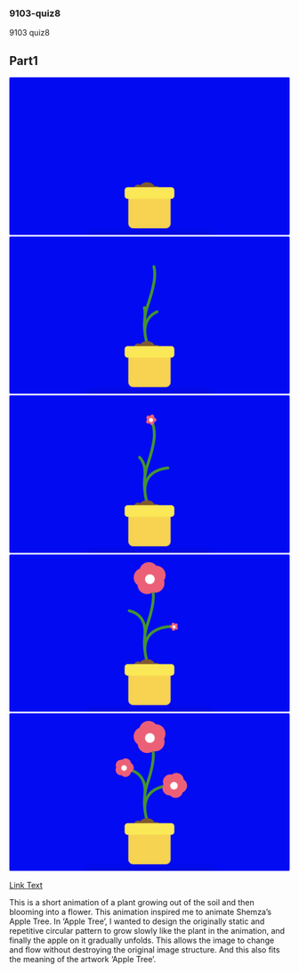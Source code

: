 ### 9103-quiz8
9103 quiz8
## Part1

![An image of a cat](readmeImages/part1.1.png)
![An image of a cat](readmeImages/part1.2.png)
![An image of a cat](readmeImages/part1.3.png)
![An image of a cat](readmeImages/part1.4.png)
![An image of a cat](readmeImages/part1.5.png)

[Link Text](https://www.vecteezy.com/video/2648350-animated-blooming-process-of-pink-flower-in-yellow-flowerpot)

This is a short animation of a plant growing out of the soil and then blooming into a flower. This animation inspired me to animate Shemza’s Apple Tree. In ‘Apple Tree’, I wanted to design the originally static and repetitive circular pattern to grow slowly like the plant in the animation, and finally the apple on it gradually unfolds. This allows the image to change and flow without destroying the original image structure. And this also fits the meaning of the artwork ‘Apple Tree’.

